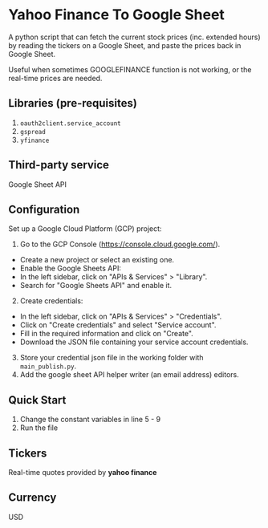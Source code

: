 # Yahoo Finance To Google Sheet
A python script that can fetch the current stock prices (inc. extended hours) by reading the tickers on a Google Sheet, and paste the prices back in Google Sheet.

Useful when sometimes GOOGLEFINANCE function is not working, or the real-time prices are needed.

## Libraries (pre-requisites)
1. `oauth2client.service_account`
2. `gspread`
3. `yfinance`

## Third-party service
Google Sheet API

## Configuration
Set up a Google Cloud Platform (GCP) project:

1. Go to the GCP Console (https://console.cloud.google.com/).
- Create a new project or select an existing one.
- Enable the Google Sheets API:
- In the left sidebar, click on "APIs & Services" > "Library".
- Search for "Google Sheets API" and enable it.
2. Create credentials:
- In the left sidebar, click on "APIs & Services" > "Credentials".
- Click on "Create credentials" and select "Service account".
- Fill in the required information and click on "Create".
- Download the JSON file containing your service account credentials.
3. Store your credential json file in the working folder with `main_publish.py`.
4. Add the google sheet API helper writer (an email address) editors.

## Quick Start
1. Change the constant variables in line 5 - 9
2. Run the file

## Tickers
Real-time quotes provided by **yahoo finance**

## Currency
USD
